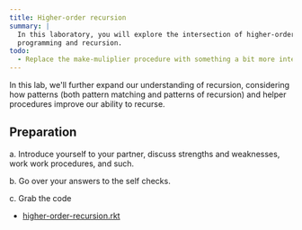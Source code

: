 ```yaml
---
title: Higher-order recursion
summary: |
  In this laboratory, you will explore the intersection of higher-order
  programming and recursion.
todo: 
  - Replace the make-muliplier procedure with something a bit more interesting.
---
```


In this lab, we'll further expand our understanding of recursion, considering how patterns (both pattern matching and patterns of recursion) and helper procedures improve our ability to recurse.

## Preparation

a. Introduce yourself to your partner, discuss strengths and weaknesses, work work procedures, and such.

b. Go over your answers to the self checks.

c. Grab the code

* [higher-order-recursion.rkt](../code/labs/higher-order-recursion.rkt)
